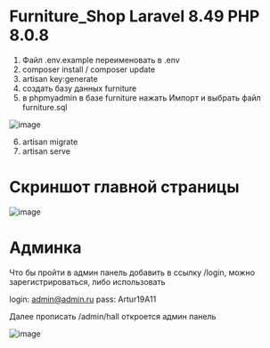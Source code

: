 # Furniture_Shop Laravel 8.49 PHP 8.0.8
1) Файл .env.example переименовать в .env
2) composer install / composer update
3) artisan key:generate
4) создать базу данных furniture
5) в phpmyadmin в базе furniture нажать Импорт и выбрать файл furniture.sql

![image](https://user-images.githubusercontent.com/56910528/149516847-66b3280d-3469-4c90-a028-f874f9359da6.png)

6) artisan migrate
7) artisan serve
# Скриншот главной страницы
![image](https://user-images.githubusercontent.com/56910528/149516869-3da0896e-9842-42a5-a207-275767a0ede5.png)
# Aдминка
Что бы пройти в админ панель добавить в ссылку /login, можно зарегистрироваться, либо использовать 

login: admin@admin.ru 
pass: Artur19A11

Далее прописать /admin/hall откроется админ панель

![image](https://user-images.githubusercontent.com/56910528/149519532-df01dc9d-c3f2-4500-a12b-464b71acde85.png)
